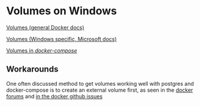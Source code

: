 # Volumes on Windows

[Volumes (general Docker docs)](https://docs.docker.com/storage/volumes/)

[Volumes (Windows specific, Microsoft docs)](https://docs.microsoft.com/en-us/virtualization/windowscontainers/manage-containers/container-storage)

[Volumes in _docker-compose_](https://docs.docker.com/compose/compose-file/#volume-configuration-reference)

## Workarounds



One often discussed method to get volumes working well with postgres and docker-compose is to create an external volume first, as seen in the [docker forums](https://forums.docker.com/t/trying-to-get-postgres-to-work-on-persistent-windows-mount-two-issues/12456/5) and [in the docker github issues](https://github.com/docker/for-win/issues/445)

